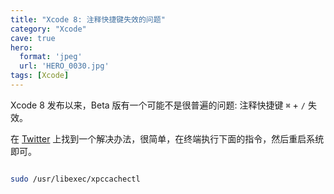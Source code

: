 ```yaml
---
title: "Xcode 8: 注释快捷键失效的问题"
category: "Xcode"
cave: true
hero:
  format: 'jpeg'
  url: 'HERO_0030.jpg'
tags: [Xcode]
---
```

Xcode 8 发布以来，Beta 版有一个可能不是很普遍的问题: 注释快捷键 `⌘` + `/` 失效。

在 [Twitter](https://twitter.com/kolpanic/status/763323546814844928) 上找到一个解决办法，很简单，在终端执行下面的指令，然后重启系统即可。

```sh

sudo /usr/libexec/xpccachectl

```




